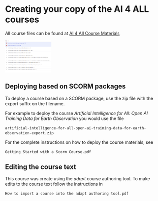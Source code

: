 
# Creating your copy of the AI 4 ALL courses

All course files can be found at [AI 4 All Course  Materials](https://drive.google.com/drive/folders/1ceAAM4MYxXOXEa9iXHaCuvtFyBrBNEHh?usp=sharing)

<!-- ![alt text](Scorm_drive_root.png "SCORM Resources") -->
<img src="Scorm_drive_root.PNG" alt="alt text" width="150"/>

## Deploying based on SCORM packages

To deploy a course based on a SCORM package, use the zip file with the export suffix on the filename. 

For example to deploy the course *Artificial Intelligence for All: Open AI Training Data for Earth Observation* you would use the file
``` text
artificial-intelligence-for-all-open-ai-training-data-for-earth-observation-export.zip
```
For the complete instructions on how to deploy the course materials, see  

```text 
Getting Started with a Scorm Course.pdf
```
## Editing the course text

This course was create using the *adapt* course authoring tool. To make edits to the course text follow the instructions in 

```text
How to import a course into the adapt authoring tool.pdf
```